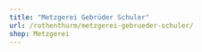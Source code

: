 ```yaml
---
title: "Metzgerei Gebrüder Schuler"
url: /rothenthurm/metzgerei-gebrueder-schuler/
shop: Metzgerei
---
```

